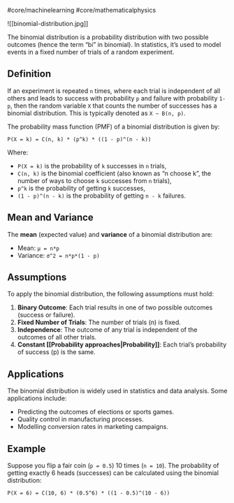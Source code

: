 #core/machinelearning #core/mathematicalphysics

![[binomial-distribution.jpg]]

The binomial distribution is a probability distribution with two possible outcomes (hence the term “bi” in binomial). In statistics, it’s used to model events in a fixed number of trials of a random experiment.

## Definition

If an experiment is repeated `n` times, where each trial is independent of all others and leads to success with probability `p` and failure with probability `1-p`, then the random variable `X` that counts the number of successes has a binomial distribution. This is typically denoted as `X ~ B(n, p)`.

The probability mass function (PMF) of a binomial distribution is given by:

```
P(X = k) = C(n, k) * (p^k) * ((1 - p)^(n - k))
```

Where:

- `P(X = k)` is the probability of `k` successes in `n` trials,
- `C(n, k)` is the binomial coefficient (also known as “n choose k”, the number of ways to choose `k` successes from `n` trials),
- `p^k` is the probability of getting `k` successes,
- `(1 - p)^(n - k)` is the probability of getting `n - k` failures.

## Mean and Variance

The **mean** (expected value) and **variance** of a binomial distribution are:

- Mean: `μ = n*p`
- Variance: `σ^2 = n*p*(1 - p)`

## Assumptions

To apply the binomial distribution, the following assumptions must hold:

1. **Binary Outcome**: Each trial results in one of two possible outcomes (success or failure).
2. **Fixed Number of Trials**: The number of trials (n) is fixed.
3. **Independence**: The outcome of any trial is independent of the outcomes of all other trials.
4. **Constant [[Probability approaches|Probability]]**: Each trial’s probability of success (p) is the same.

## Applications

The binomial distribution is widely used in statistics and data analysis. Some applications include:

- Predicting the outcomes of elections or sports games.
- Quality control in manufacturing processes.
- Modelling conversion rates in marketing campaigns.

## Example

Suppose you flip a fair coin (`p = 0.5`) 10 times (`n = 10`). The probability of getting exactly 6 heads (successes) can be calculated using the binomial distribution:

```
P(X = 6) = C(10, 6) * (0.5^6) * ((1 - 0.5)^(10 - 6))
```

